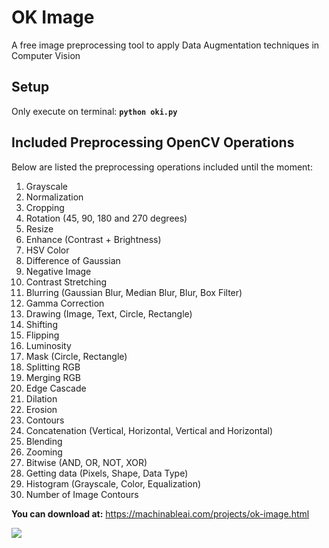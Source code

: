 # OK Image

A free image preprocessing tool to apply Data Augmentation techniques in Computer Vision

<h2>Setup</h2>
Only execute on terminal: <b><code>python oki.py</code></b>

<h2>Included Preprocessing OpenCV Operations</h2>
Below are listed the preprocessing operations included until the moment:

1. Grayscale
2. Normalization
3. Cropping
4. Rotation (45, 90, 180 and 270 degrees)
5. Resize
6. Enhance (Contrast + Brightness)
7. HSV Color
8. Difference of Gaussian
9. Negative Image
10. Contrast Stretching
11. Blurring (Gaussian Blur, Median Blur, Blur, Box Filter)
12. Gamma Correction
13. Drawing (Image, Text, Circle, Rectangle)
14. Shifting
15. Flipping
16. Luminosity
17. Mask (Circle, Rectangle)
18. Splitting RGB
19. Merging RGB
20. Edge Cascade
21. Dilation
22. Erosion
23. Contours
24. Concatenation (Vertical, Horizontal, Vertical and Horizontal)
25. Blending
26. Zooming
27. Bitwise (AND, OR, NOT, XOR)
28. Getting data (Pixels, Shape, Data Type)
29. Histogram (Grayscale, Color, Equalization)
30. Number of Image Contours

<b>You can download at:</b> https://machinableai.com/projects/ok-image.html

<a href="https://www.buymeacoffee.com/igormcastro"><img src="https://img.buymeacoffee.com/button-api/?text=Buy me a coffee&emoji=&slug=igormcastro&button_colour=FFDD00&font_colour=000000&font_family=Cookie&outline_colour=000000&coffee_colour=ffffff" /></a>
